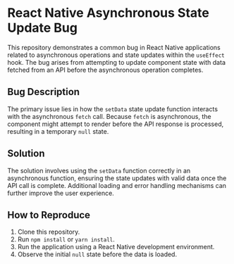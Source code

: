 # React Native Asynchronous State Update Bug

This repository demonstrates a common bug in React Native applications related to asynchronous operations and state updates within the `useEffect` hook. The bug arises from attempting to update component state with data fetched from an API before the asynchronous operation completes.

## Bug Description
The primary issue lies in how the `setData` state update function interacts with the asynchronous `fetch` call. Because `fetch` is asynchronous, the component might attempt to render before the API response is processed, resulting in a temporary `null` state.

## Solution
The solution involves using the `setData` function correctly in an asynchronous function, ensuring the state updates with valid data once the API call is complete. Additional loading and error handling mechanisms can further improve the user experience.

## How to Reproduce
1. Clone this repository.
2. Run `npm install` or `yarn install`.
3. Run the application using a React Native development environment.
4. Observe the initial `null` state before the data is loaded.